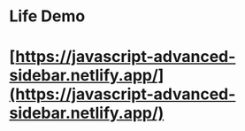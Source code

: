 # Life Demo
# [https://javascript-advanced-sidebar.netlify.app/](https://javascript-advanced-sidebar.netlify.app/)
